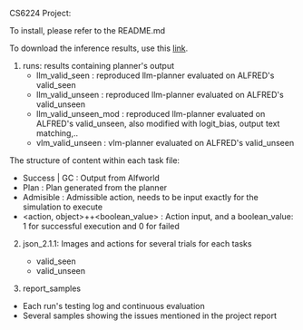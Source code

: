 CS6224 Project:

To install, please refer to the README.md

To download the inference results, use this [link](https://drive.google.com/file/d/1MEhHJdOtSkV80GqY81-JQaPJ9rBuq69H/view?usp=sharing).

1. runs: results containing planner's output
    - llm_valid_seen        : reproduced llm-planner evaluated on ALFRED's valid_seen
    - llm_valid_unseen      : reproduced llm-planner evaluated on ALFRED's valid_unseen
    - llm_valid_unseen_mod  : reproduced llm-planner evaluated on ALFRED's valid_unseen, also modified with logit_bias, output text matching,..
    - vlm_valid_unseen      : vlm-planner evaluated on ALFRED's valid_unseen

The structure of content within each task file:
- Success | GC  : Output from Alfworld
- Plan          : Plan generated from the planner
- Admisible     : Admissible action, needs to be input exactly for the simulation to execute
- <action, object>++<boolean_value>  : Action input, and a boolean_value: 1 for successful execution and 0 for failed 

2. json_2.1.1: Images and actions for several trials for each tasks
    - valid_seen
    - valid_unseen

3. report_samples
- Each run's testing log and continuous evaluation
- Several samples showing the issues mentioned in the project report

